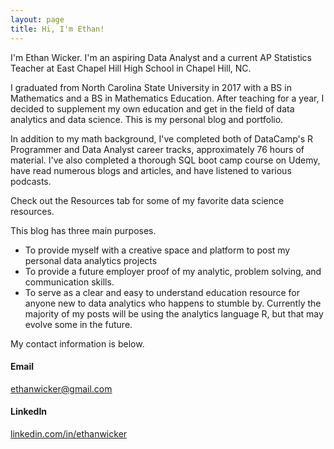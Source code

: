 ```yaml
---
layout: page
title: Hi, I'm Ethan!
---
```


I'm Ethan Wicker.  I'm an aspiring Data Analyst and a current AP Statistics Teacher at East Chapel Hill High School in Chapel Hill, NC.

I graduated from North Carolina State University in 2017 with a BS in Mathematics and a BS in Mathematics Education.  After teaching for a year, I decided to supplement my own education and get in the field of data analytics and data science.  This is my personal blog and portfolio.

In addition to my math background, I've completed both of DataCamp's R Programmer and Data Analyst career tracks, approximately 76 hours of material.  I've also completed a thorough SQL boot camp course on Udemy, have read numerous blogs and articles, and have listened to various podcasts.

Check out the Resources tab for some of my favorite data science resources.

This blog has three main purposes.

* To provide myself with a creative space and platform to post my personal data analytics projects
* To provide a future employer proof of my analytic, problem solving, and communication skills.
* To serve as a clear and easy to understand education resource for anyone new to data analytics who happens to stumble by.  Currently the majority of my posts will be using the analytics language R, but that may evolve some in the future.

My contact information is below.

#### Email

ethanwicker@gmail.com

#### LinkedIn

[linkedin.com/in/ethanwicker](https://linkedin.com/in/ethanwicker)


